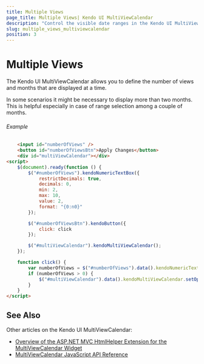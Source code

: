 ```yaml
---
title: Multiple Views
page_title: Multiple Views| Kendo UI MultiViewCalendar
description: "Control the visible date ranges in the Kendo UI MultiViewCalendar and manage the number of its horizontally rendered views."
slug: multiple_views_multiviewcalendar
position: 3
---
```


# Multiple Views

The Kendo UI MultiViewCalendar allows you to define the number of views and months that are displayed at a time.

In some scenarios it might be necessary to display more than two months. This is helpful especially in case of range selection among a couple of months.

###### Example

```html
    <input id="numberOfViews" />
    <button id="numberOfViewsBtn">Apply Changes</button>
    <div id="multiViewCalendar"></div>
<script>
    $(document).ready(function () {
        $("#numberOfViews").kendoNumericTextBox({
            restrictDecimals: true,
            decimals: 0,
            min: 2,
            max: 10,
            value: 2,
            format: "{0:n0}"
        });

        $("#numberOfViewsBtn").kendoButton({
            click: click
        });

        $("#multiViewCalendar").kendoMultiViewCalendar();
    });

    function click() {
        var numberOfViews = $("#numberOfViews").data().kendoNumericTextBox.value();
        if (numberOfViews > 0) {
            $("#multiViewCalendar").data().kendoMultiViewCalendar.setOptions({ numberOfVies: numberOfViews });
        }
    }
</script>
```

## See Also

Other articles on the Kendo UI MultiViewCalendar:

* [Overview of the ASP.NET MVC HtmlHelper Extension for the MultiViewCalendar Widget](/aspnet-mvc/helpers/multiviewcalendar/overview)
* [MultiViewCalendar JavaScript API Reference](/api/javascript/ui/multiviewcalendar)
